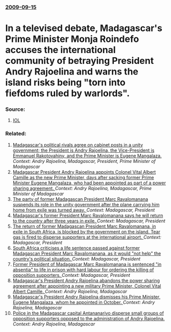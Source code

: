 ### [2009-09-15](/news/2009/09/15/index.md)

#  In a televised debate, Madagascar's Prime Minister Monja Roindefo accuses the international community of betraying President Andry Rajoelina and warns the island risks being "torn into fiefdoms ruled by warlords". 




### Source:

1. [IOL](http://www.int.iol.co.za/index.php?set_id=1&click_id=84&art_id=nw20090916132627133C675798)

### Related:

1. [ Madagascar's political rivals agree on cabinet posts in a unity government; the President is Andry Rajoelina, the Vice-President is Emmanuel Rakotovahiny, and the Prime Minister is Eugene Mangalaza. ](/news/2009/10/6/madagascar-s-political-rivals-agree-on-cabinet-posts-in-a-unity-government-the-president-is-andry-rajoelina-the-vice-president-is-emmanue.md) _Context: Andry Rajoelina, Madagascar, President, Prime Minister of Madagascar_
2. [ Madagascar President Andry Rajoelina appoints Colonel Vital Albert Camille as the new Prime Minister, days after sacking former Prime Minister Eugene Mangalaza, who had been appointed as part of a power sharing agreement. ](/news/2009/12/20/madagascar-president-andry-rajoelina-appoints-colonel-vital-albert-camille-as-the-new-prime-minister-days-after-sacking-former-prime-minis.md) _Context: Andry Rajoelina, Madagascar, Prime Minister of Madagascar_
3. [The party of former Madagascan President Marc Ravalomanana suspends its role in the unity government after the plane carrying him home from exile was turned away. ](/news/2012/01/22/the-party-of-former-madagascan-president-marc-ravalomanana-suspends-its-role-in-the-unity-government-after-the-plane-carrying-him-home-from.md) _Context: Madagascar, President_
4. [Madagascar's former President Marc Ravalomanana says he will return to the country after three years in exile. ](/news/2012/01/20/madagascar-s-former-president-marc-ravalomanana-says-he-will-return-to-the-country-after-three-years-in-exile.md) _Context: Madagascar, President_
5. [The return of former Madagascan President Marc Ravalomanana, in exile in South Africa, is blocked by the government on the island. Tear gas is fired to disperse supporters at the international airport. ](/news/2011/02/19/the-return-of-former-madagascan-president-marc-ravalomanana-in-exile-in-south-africa-is-blocked-by-the-government-on-the-island-tear-gas.md) _Context: Madagascar, President_
6. [South Africa criticises a life sentence passed against former Madagascan President Marc Ravalomanana, as it would "not help" the country's political situation. ](/news/2010/09/3/south-africa-criticises-a-life-sentence-passed-against-former-madagascan-president-marc-ravalomanana-as-it-would-not-help-the-country-s-p.md) _Context: Madagascar, President_
7. [Former President of Madagascar Marc Ravalomanana is sentenced "in absentia" to life in prison with hard labour for ordering the killing of opposition supporters. ](/news/2010/08/28/former-president-of-madagascar-marc-ravalomanana-is-sentenced-in-absentia-to-life-in-prison-with-hard-labour-for-ordering-the-killing-of-o.md) _Context: Madagascar, President_
8. [ Madagascar's President Andry Rajoelina abandons the power sharing agreement after appointing a new military Prime Minister, Colonel Vital Albert Camille. ](/news/2009/12/21/madagascar-s-president-andry-rajoelina-abandons-the-power-sharing-agreement-after-appointing-a-new-military-prime-minister-colonel-vital-a.md) _Context: Andry Rajoelina, Madagascar_
9. [ Madagascar's President Andry Rajoelina dismisses his Prime Minister, Eugene Mangalaza, whom he appointed in October. ](/news/2009/12/19/madagascar-s-president-andry-rajoelina-dismisses-his-prime-minister-euga-ne-mangalaza-whom-he-appointed-in-october.md) _Context: Andry Rajoelina, Madagascar_
10. [ Police in the Madagascar capital Antananarivo disperse small groups of opposition supporters opposed to the administration of Andry Rajoelina. ](/news/2009/09/12/police-in-the-madagascar-capital-antananarivo-disperse-small-groups-of-opposition-supporters-opposed-to-the-administration-of-andry-rajoeli.md) _Context: Andry Rajoelina, Madagascar_
